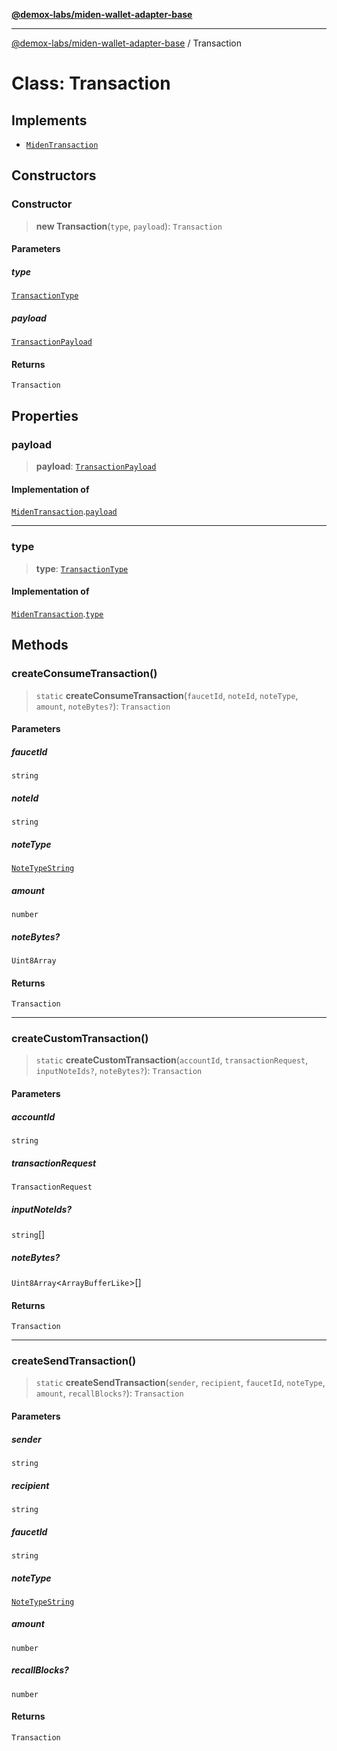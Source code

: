 [**@demox-labs/miden-wallet-adapter-base**](../README.md)

***

[@demox-labs/miden-wallet-adapter-base](../README.md) / Transaction

# Class: Transaction

## Implements

- [`MidenTransaction`](../interfaces/MidenTransaction.md)

## Constructors

### Constructor

> **new Transaction**(`type`, `payload`): `Transaction`

#### Parameters

##### type

[`TransactionType`](../enumerations/TransactionType.md)

##### payload

[`TransactionPayload`](../type-aliases/TransactionPayload.md)

#### Returns

`Transaction`

## Properties

### payload

> **payload**: [`TransactionPayload`](../type-aliases/TransactionPayload.md)

#### Implementation of

[`MidenTransaction`](../interfaces/MidenTransaction.md).[`payload`](../interfaces/MidenTransaction.md#payload)

***

### type

> **type**: [`TransactionType`](../enumerations/TransactionType.md)

#### Implementation of

[`MidenTransaction`](../interfaces/MidenTransaction.md).[`type`](../interfaces/MidenTransaction.md#type)

## Methods

### createConsumeTransaction()

> `static` **createConsumeTransaction**(`faucetId`, `noteId`, `noteType`, `amount`, `noteBytes?`): `Transaction`

#### Parameters

##### faucetId

`string`

##### noteId

`string`

##### noteType

[`NoteTypeString`](../type-aliases/NoteTypeString.md)

##### amount

`number`

##### noteBytes?

`Uint8Array`

#### Returns

`Transaction`

***

### createCustomTransaction()

> `static` **createCustomTransaction**(`accountId`, `transactionRequest`, `inputNoteIds?`, `noteBytes?`): `Transaction`

#### Parameters

##### accountId

`string`

##### transactionRequest

`TransactionRequest`

##### inputNoteIds?

`string`[]

##### noteBytes?

`Uint8Array`\<`ArrayBufferLike`\>[]

#### Returns

`Transaction`

***

### createSendTransaction()

> `static` **createSendTransaction**(`sender`, `recipient`, `faucetId`, `noteType`, `amount`, `recallBlocks?`): `Transaction`

#### Parameters

##### sender

`string`

##### recipient

`string`

##### faucetId

`string`

##### noteType

[`NoteTypeString`](../type-aliases/NoteTypeString.md)

##### amount

`number`

##### recallBlocks?

`number`

#### Returns

`Transaction`
